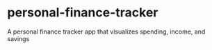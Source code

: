# personal-finance-tracker
A personal finance tracker app that visualizes spending, income, and savings
